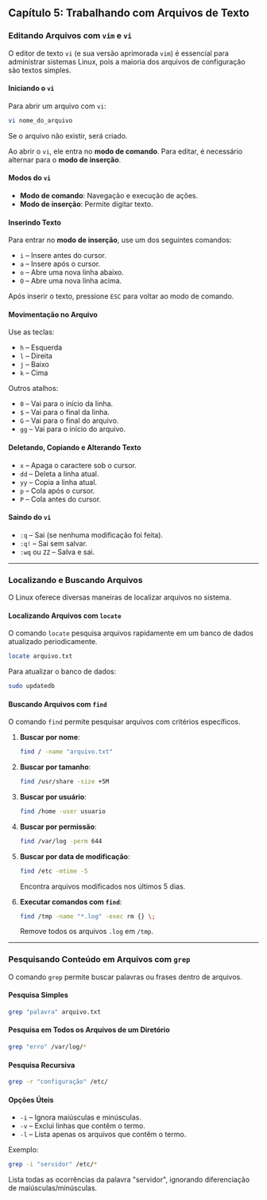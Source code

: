 ## **Capítulo 5: Trabalhando com Arquivos de Texto**

### **Editando Arquivos com `vim` e `vi`**
O editor de texto `vi` (e sua versão aprimorada `vim`) é essencial para administrar sistemas Linux, pois a maioria dos arquivos de configuração são textos simples.

#### **Iniciando o `vi`**
Para abrir um arquivo com `vi`:
```bash
vi nome_do_arquivo
```
Se o arquivo não existir, será criado.

Ao abrir o `vi`, ele entra no **modo de comando**. Para editar, é necessário alternar para o **modo de inserção**.

#### **Modos do `vi`**
- **Modo de comando**: Navegação e execução de ações.
- **Modo de inserção**: Permite digitar texto.

#### **Inserindo Texto**
Para entrar no **modo de inserção**, use um dos seguintes comandos:
- `i` – Insere antes do cursor.
- `a` – Insere após o cursor.
- `o` – Abre uma nova linha abaixo.
- `O` – Abre uma nova linha acima.

Após inserir o texto, pressione `ESC` para voltar ao modo de comando.

#### **Movimentação no Arquivo**
Use as teclas:
- `h` – Esquerda
- `l` – Direita
- `j` – Baixo
- `k` – Cima

Outros atalhos:
- `0` – Vai para o início da linha.
- `$` – Vai para o final da linha.
- `G` – Vai para o final do arquivo.
- `gg` – Vai para o início do arquivo.

#### **Deletando, Copiando e Alterando Texto**
- `x` – Apaga o caractere sob o cursor.
- `dd` – Deleta a linha atual.
- `yy` – Copia a linha atual.
- `p` – Cola após o cursor.
- `P` – Cola antes do cursor.

#### **Saindo do `vi`**
- `:q` – Sai (se nenhuma modificação foi feita).
- `:q!` – Sai sem salvar.
- `:wq` ou `ZZ` – Salva e sai.

---

### **Localizando e Buscando Arquivos**
O Linux oferece diversas maneiras de localizar arquivos no sistema.

#### **Localizando Arquivos com `locate`**
O comando `locate` pesquisa arquivos rapidamente em um banco de dados atualizado periodicamente.
```bash
locate arquivo.txt
```
Para atualizar o banco de dados:
```bash
sudo updatedb
```

#### **Buscando Arquivos com `find`**
O comando `find` permite pesquisar arquivos com critérios específicos.

1. **Buscar por nome**:
   ```bash
   find / -name "arquivo.txt"
   ```

2. **Buscar por tamanho**:
   ```bash
   find /usr/share -size +5M
   ```

3. **Buscar por usuário**:
   ```bash
   find /home -user usuario
   ```

4. **Buscar por permissão**:
   ```bash
   find /var/log -perm 644
   ```

5. **Buscar por data de modificação**:
   ```bash
   find /etc -mtime -5
   ```
   Encontra arquivos modificados nos últimos 5 dias.

6. **Executar comandos com `find`**:
   ```bash
   find /tmp -name "*.log" -exec rm {} \;
   ```
   Remove todos os arquivos `.log` em `/tmp`.

---

### **Pesquisando Conteúdo em Arquivos com `grep`**
O comando `grep` permite buscar palavras ou frases dentro de arquivos.

#### **Pesquisa Simples**
```bash
grep "palavra" arquivo.txt
```

#### **Pesquisa em Todos os Arquivos de um Diretório**
```bash
grep "erro" /var/log/*
```

#### **Pesquisa Recursiva**
```bash
grep -r "configuração" /etc/
```

#### **Opções Úteis**
- `-i` – Ignora maiúsculas e minúsculas.
- `-v` – Exclui linhas que contêm o termo.
- `-l` – Lista apenas os arquivos que contêm o termo.

Exemplo:
```bash
grep -i "servidor" /etc/*
```
Lista todas as ocorrências da palavra "servidor", ignorando diferenciação de maiúsculas/minúsculas.
